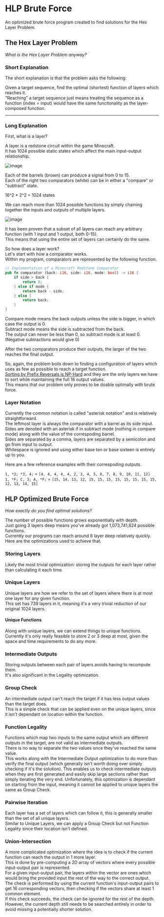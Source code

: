 # HLP Brute Force
An optimized brute force program created to find solutions for the Hex Layer Problem.

## The Hex Layer Problem
*What is the Hex Layer Problem anyway?*

### Short Explanation

The short explanation is that the problem asks the following:

Given a target sequence, find the optimal (shortest) function of layers which reaches it.  
"Reaching" a target sequence just means treating the sequence as a function (index = input) would have the same funcitonality as the layer-composed function.

---

### Long Explanation

First, what is a layer?

A layer is a redstone circuit within the game Minecraft.  
It has 1024 possible static states which affect the main input-output relationship.

![image](https://media.discordapp.net/attachments/721120731974598726/1017443702332993616/unknown.png)

Each of the barrels (brown) can produce a signal from 0 to 15.  
Each of the right two comparators (white) can be in either a "compare" or "subtract" state.

16^2 * 2^2 = 1024 states

We can reach more than 1024 possible functions by simply chaining together the inputs and outputs of multiple layers.

![image](https://user-images.githubusercontent.com/58904726/209972849-b7c6413a-4b86-40d7-a08e-642f22cd952b.png)

It has been proven that a subset of all layers can reach any arbitrary function (with 1 input and 1 output, both 0-15).  
This means that using the entire set of layers can certainly do the same.

So how does a layer work?  
Let's start with how a comparator works.  
Within my program, comparators are represented by the following function.

```rust
// Implementation of a Minecraft Redstone Comparator
pub fn comparator (back: i16, side: i16, mode: bool) -> i16 {
    if side > back {
        return 0;
    } else if mode {
        return back - side;
    } else {
        return back;
    }
}
```

Compare mode means the back outputs unless the side is bigger, in which case the output is 0.  
Subtract mode means the side is subtracted from the back.  
The output can never be less than 0, so subtract mode is at least 0. (Negative subtractions would give 0)

After the two comparators produce their outputs, the larger of the two reaches the final output.

So, again, the problem boils down to finding a configuration of layers which uses as few as possible to reach a target function.  
[Sorting by Prefix Reversals is NP-Hard](https://arxiv.org/abs/1111.0434v1) and they are the only layers we have to sort while maintaining the full 16 output values.  
This means that our problem only proves to be doable optimally with brute force.

### Layer Notation

Currently the common notation is called "asterisk notation" and is relatively straightforward.  
The leftmost layer is always the comparator with a barrel as its side input.  
Sides are denoted with an asterisk if in subtract mode (nothing in compare mode) along with the value of the correspoding barrel.  
Sides are separated by a comma, layers are separated by a semicolon and go from input to output.  
Whitespace is ignored and using either base ten or base sixteen is entirely up to you.

Here are a few reference examples with their correspoding outputs.

`1, *2; *3, 4;`         = `[4, 4, 4, 4, 4, 2, 3, 4, 5, 6, 7, 8, 9, 10, 11, 12]`  
`1, *F; C, 3; A, *F;`   = `[15, 14, 13, 12, 15, 15, 15, 15, 15, 15, 15, 15, 12, 13, 14, 15]`

## HLP Optimized Brute Force
*How exactly do you find optimal solutions?*

The number of possible functions grows exponentially with depth.  
Just going 3 layers deep means you've already got 1,073,741,824 possible functions.  
Currently our programs can reach around 6 layer deep relatively quickly.  
Here are the optimizations used to achieve that.

### Storing Layers

Likely the most trivial optimization: storing the outputs for each layer rather than calculating it each time.

### Unique Layers

Unique layers are how we refer to the set of layers where there is at most one layer for any given function.  
This set has 739 layers in it, meaning it's a very trivial reduction of our original 1024 layers.

#### Unique Functions

Along with unique layers, we can extend things to unique functions.  
Currently it's only really feasible to store 2 or 3 deep at most, given the space and time requirements to do any more.

### Intermediate Outputs

Storing outputs between each pair of layers avoids having to recompute them.  
It's also significant in the Legality optimization.

### Group Check

An intermediate output can't reach the target if it has less output values than the target does.  
This is a simple check that can be applied even on the unique layers, since it isn't dependant on location within the function.

### Function Legality

Functions which map two inputs to the same output which are different outputs in the target, are not valid as intermediate outputs.  
There is no way to separate the two values once they've reached the same value.  
This works along with the Intermediate Output optimization to do more than verify the final output (which generally isn't worth doing over simply checking if it's the solution).
This enables us to check intermediate outputs when they are first generated and easily skip large sections rather than simply iterating the very end.
Unfortunately, this optimization is dependant on starting from the input, meaning it cannot be applied to unique layers the same as Group Check.

### Pairwise Iteration

Each layer has a set of layers which can follow it, this is generally smaller than the set of all unique layers.  
Similar to Unique Layers, we can apply a Group Check but not Function Legality since their location isn't defined.

### Union-Intersection

A more complicated optimization where the idea is to check if the current function can reach the output in 1 more layer.  
This is done by pre-computing a 2D array of vectors where every possible input-output pair is represented.  
For a given input-output pair, the layers within the vector are ones which would bring the provided input the rest of the way to the correct output.  
The check is performed by using the current function's input-output pairs to get 16 corresponding vectors, then checking if the vectors share at least 1 common element.  
If this check succeeds, the check can be ignored for the rest of the depth.  
However, the current depth still needs to be searched entirely in order to avoid missing a potentially shorter solution.
